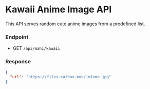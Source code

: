 # Kawaii Anime Image API

This API serves random cute anime images from a predefined list.

### Endpoint

- GET `/api/mahi/kawaii`

### Response

```json
{
  "url": "https://files.catbox.moe/jm1vmc.jpg"
}
